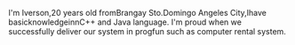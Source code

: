 

I'm Iverson,20 years old fromBrangay Sto.Domingo Angeles City,Ihave basicknowledgeinnC++  and Java language.
I'm proud when we successfully deliver our system in  progfun such as computer rental system.
